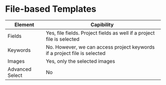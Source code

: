 # File-based Templates

| Element         | Capibility                                                                |
| --------------- | ------------------------------------------------------------------------- |
| Fields          | Yes, file fields. Project fields as well if a project file is selected    |
| Keywords        | No. However, we can access project keywords if a project file is selected |
| Images          | Yes, only the selected images                                             |
| Advanced Select | No                                                                        |
